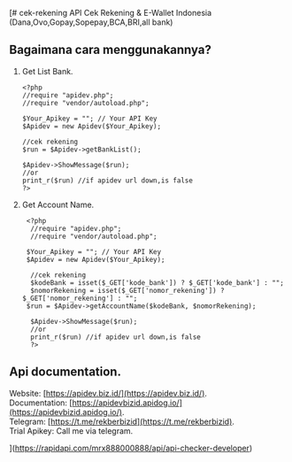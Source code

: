 [# cek-rekening
API Cek Rekening &amp; E-Wallet Indonesia (Dana,Ovo,Gopay,Sopepay,BCA,BRI,all bank)

## Bagaimana cara menggunakannya?
1. Get List Bank.  
     ```
    <?php
     //require "apidev.php";
     //require "vendor/autoload.php";
     
    $Your_Apikey = ""; // Your API Key
    $Apidev = new Apidev($Your_Apikey);

     //cek rekening
     $run = $Apidev->getBankList();
     
     $Apidev->ShowMessage($run);
     //or
     print_r($run) //if apidev url down,is false
     ?>
    ```
2. Get Account Name.
   ```
    <?php
     //require "apidev.php";
     //require "vendor/autoload.php";
     
    $Your_Apikey = ""; // Your API Key
    $Apidev = new Apidev($Your_Apikey);

     //cek rekening
     $kodeBank = isset($_GET['kode_bank']) ? $_GET['kode_bank'] : "";
     $nomorRekening = isset($_GET['nomor_rekening']) ? $_GET['nomor_rekening'] : "";
    $run = $Apidev->getAccountName($kodeBank, $nomorRekening);
   
     $Apidev->ShowMessage($run);
     //or
     print_r($run) //if apidev url down,is false
     ?>
    ```


## Api documentation.  
  Website: [https://apidev.biz.id/](https://apidev.biz.id/).  
  Documentation: [https://apidevbizid.apidog.io/](https://apidevbizid.apidog.io/).  
  Telegram: [https://t.me/rekberbizid](https://t.me/rekberbizid).  
  Trial Apikey: Call me via telegram.  
  
  
   
](https://rapidapi.com/mrx888000888/api/api-checker-developer)
